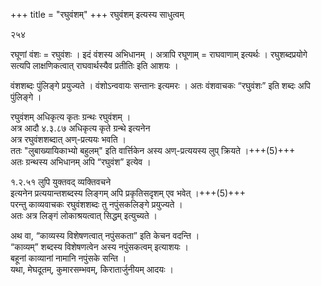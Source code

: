 +++
title = "रघुवंशम्"
+++
रघुवंशम् इत्यस्य साधुत्वम्

२५४

रघूणां वंशः = रघुवंशः । इदं वंशस्य अभिधानम् । अत्रापि रघूणाम् = राघवाणाम् इत्यर्थः । रघुशब्दप्रयोगे सत्यपि लाक्षणिकत्वात् राघवार्थस्यैव प्रतीतिः इति आशयः ।

वंशशब्दः पुंलिङ्गे प्रयुज्यते । वंशोऽन्ववायः सन्तानः इत्यमरः । अतः वंशवाचकः “रघुवंशः” इति शब्दः अपि पुंलिङ्गे ।

रघुवंशम् अधिकृत्य कृतः ग्रन्थः रघुवंशम् ।  
अत्र आदौ ४.३.८७ अधिकृत्य कृते ग्रन्थे इत्यनेन  
अत्र रघुवंशशब्दात् अण्-प्रत्ययः भवति ।  
ततः "लुबाख्यायिकाभ्यो बहुलम्" इति वार्त्तिकेन अस्य अण्-प्रत्ययस्य लुप् क्रियते ।+++(5)+++  
अतः ग्रन्थस्य अभिधानम् अपि “रघुवंश” इत्येव ।

१.२.५१ लुपि युक्तवद् व्यक्तिवचने  
इत्यनेन प्रत्ययान्तशब्दस्य लिङ्गम् अपि प्रकृतिसदृशम् एव भवेत् ।+++(5)+++  
परन्तु काव्यवाचकः रघुवंशशब्दः तु नपुंसकलिङ्गे प्रयुज्यते ।  
अतः अत्र लिङ्गं लोकाश्रयत्वात् सिद्धम् इत्युच्यते ।  

अथ वा, “काव्यस्य विशेषणत्वात् नपुंसकता” इति केचन वदन्ति ।  
“काव्यम्” शब्दस्य विशेषणत्वेन अस्य नपुंसकत्वम् इत्याशयः ।  
बहूनां काव्यानां नामानि नपुंसके सन्ति ।  
यथा, मेघदूतम्, कुमारसम्भवम्, किरातार्जुनीयम् आदयः ।

